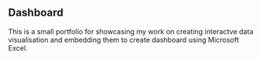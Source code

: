 ## Dashboard

This is a small portfolio for showcasing my work on creating interactve data visualisation and embedding them to create dashboard using Microsoft Excel.
